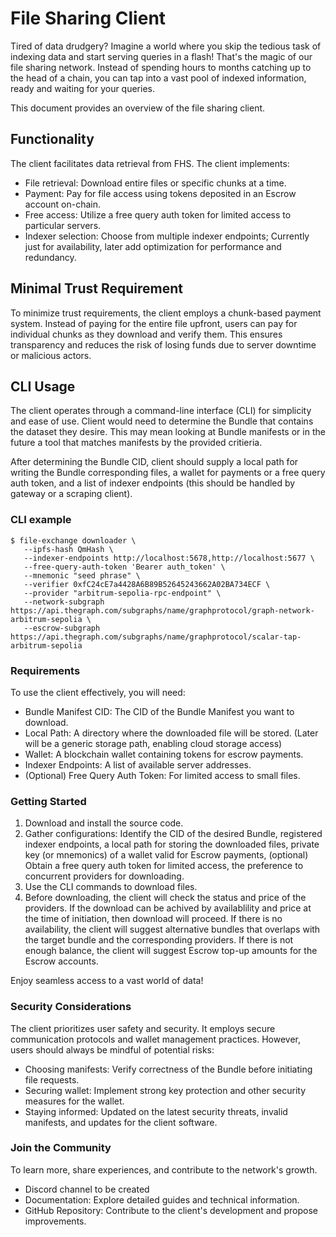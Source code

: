 # File Sharing Client

Tired of data drudgery? Imagine a world where you skip the tedious task of indexing data and start serving queries in a flash! That's the magic of our file sharing network. Instead of spending hours to months catching up to the head of a chain, you can tap into a vast pool of indexed information, ready and waiting for your queries. 

This document provides an overview of the file sharing client.

## Functionality

The client facilitates data retrieval from FHS. The client implements:

- File retrieval: Download entire files or specific chunks at a time.
- Payment: Pay for file access using tokens deposited in an Escrow account on-chain.
- Free access: Utilize a free query auth token for limited access to particular servers.
- Indexer selection: Choose from multiple indexer endpoints; Currently just for availability, later add optimization for performance and redundancy.

## Minimal Trust Requirement

To minimize trust requirements, the client employs a chunk-based payment system. Instead of paying for the entire file upfront, users can pay for individual chunks as they download and verify them. This ensures transparency and reduces the risk of losing funds due to server downtime or malicious actors.

## CLI Usage

The client operates through a command-line interface (CLI) for simplicity and ease of use. Client would need to determine the Bundle that contains the dataset they desire. This may mean looking at Bundle manifests or in the future a tool that matches manifests by the provided critieria. 

After determining the Bundle CID, client should supply a local path for writing the Bundle corresponding files, a wallet for payments or a free query auth token, and a list of indexer endpoints (this should be handled by gateway or a scraping client).

### CLI example
```
$ file-exchange downloader \
   --ipfs-hash QmHash \
   --indexer-endpoints http://localhost:5678,http://localhost:5677 \
   --free-query-auth-token 'Bearer auth_token' \
   --mnemonic "seed phrase" \
   --verifier 0xfC24cE7a4428A6B89B52645243662A02BA734ECF \
   --provider "arbitrum-sepolia-rpc-endpoint" \
   --network-subgraph https://api.thegraph.com/subgraphs/name/graphprotocol/graph-network-arbitrum-sepolia \
   --escrow-subgraph https://api.thegraph.com/subgraphs/name/graphprotocol/scalar-tap-arbitrum-sepolia
```

### Requirements

To use the client effectively, you will need:

- Bundle Manifest CID: The CID of the Bundle Manifest you want to download.
- Local Path: A directory where the downloaded file will be stored. (Later will be a generic storage path, enabling cloud storage access)
- Wallet: A blockchain wallet containing tokens for escrow payments.
- Indexer Endpoints: A list of available server addresses.
- (Optional) Free Query Auth Token: For limited access to small files.

### Getting Started

1. Download and install the source code.
2. Gather configurations: Identify the CID of the desired Bundle, registered indexer endpoints, a local path for storing the downloaded files, private key (or mnemonics) of a wallet valid for Escrow payments, (optional) Obtain a free query auth token for limited access, the preference to concurrent providers for downloading.
3. Use the CLI commands to download files.
4. Before downloading, the client will check the status and price of the providers. If the download can be achived by availablility and price at the time of initiation, then download will proceed. If there is no availability, the client will suggest alternative bundles that overlaps with the target bundle and the corresponding providers. If there is not enough balance, the client will suggest Escrow top-up amounts for the Escrow accounts.  

Enjoy seamless access to a vast world of data!

### Security Considerations

The client prioritizes user safety and security. It employs secure communication protocols and wallet management practices. However, users should always be mindful of potential risks:

- Choosing manifests: Verify correctness of the Bundle before initiating file requests.
- Securing wallet: Implement strong key protection and other security measures for the wallet.
- Staying informed: Updated on the latest security threats, invalid manifests, and updates for the client software.

### Join the Community

To learn more, share experiences, and contribute to the network's growth.

- Discord channel to be created
- Documentation: Explore detailed guides and technical information.
- GitHub Repository: Contribute to the client's development and propose improvements.
